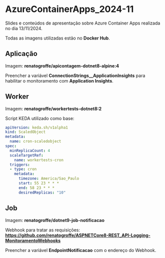 # AzureContainerApps_2024-11

Slides e conteúdos de apresentação sobre Azure Container Apps realizada no dia 13/11/2024.

Todas as imagens utilizadas estão no **Docker Hub**.

## Aplicação 

Imagem: **renatogroffe/apicontagem-dotnet8-alpine:4**

Preencher a variável **ConnectionStrings__ApplicationInsights** para habilitar o monitoramento com **Application Insights**.

## Worker

Imagem: **renatogroffe/workertests-dotnet8:2**

Script KEDA utilizado como base:

```yaml
apiVersion: keda.sh/v1alpha1
kind: ScaledObject
metadata:
  name: cron-scaledobject
spec:
  minReplicaCount: 4
  scaleTargetRef:
    name: workertests-cron
  triggers:
  - type: cron
    metadata:
      timezone: America/Sao_Paulo
      start: 55 23 * * *
      end: 58 23 * * *
      desiredReplicas: "10"
```

## Job

Imagem: **renatogroffe/dotnet9-job-notificacao**

Webhook para tratar as requisições: **https://github.com/renatogroffe/ASPNETCore8-REST_API-Logging-MonitoramentoWebhooks**

Preencher a variável **EndpointNotificacao** com o endereço do Webhook.
